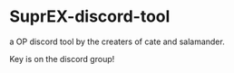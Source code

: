 # SuprEX-discord-tool
a OP discord tool by the creaters of cate and salamander.

Key is on the discord group!
